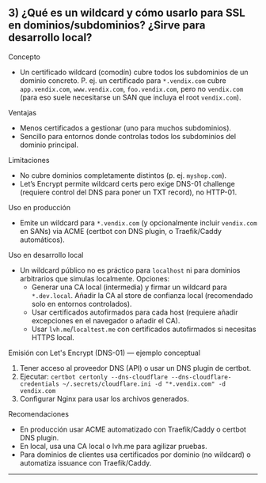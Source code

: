 ## 3) ¿Qué es un wildcard y cómo usarlo para SSL en dominios/subdominios? ¿Sirve para desarrollo local?

Concepto
- Un certificado wildcard (comodín) cubre todos los subdominios de un dominio concreto. P. ej. un certificado para `*.vendix.com` cubre `app.vendix.com`, `www.vendix.com`, `foo.vendix.com`, pero no `vendix.com` (para eso suele necesitarse un SAN que incluya el root `vendix.com`).

Ventajas
- Menos certificados a gestionar (uno para muchos subdominios).
- Sencillo para entornos donde controlas todos los subdominios del dominio principal.

Limitaciones
- No cubre dominios completamente distintos (p. ej. `myshop.com`).
- Let’s Encrypt permite wildcard certs pero exige DNS-01 challenge (requiere control del DNS para poner un TXT record), no HTTP-01.

Uso en producción
- Emite un wildcard para `*.vendix.com` (y opcionalmente incluir `vendix.com` en SANs) via ACME (certbot con DNS plugin, o Traefik/Caddy automáticos).

Uso en desarrollo local
- Un wildcard público no es práctico para `localhost` ni para dominios arbitrarios que simulas localmente. Opciones:
  - Generar una CA local (intermedia) y firmar un wildcard para `*.dev.local`. Añadir la CA al store de confianza local (recomendado solo en entornos controlados).
  - Usar certificados autofirmados para cada host (requiere añadir excepciones en el navegador o añadir el CA).
  - Usar `lvh.me`/`localtest.me` con certificados autofirmados si necesitas HTTPS local.

Emisión con Let's Encrypt (DNS-01) — ejemplo conceptual
1. Tener acceso al proveedor DNS (API) o usar un DNS plugin de certbot.
2. Ejecutar: `certbot certonly --dns-cloudflare --dns-cloudflare-credentials ~/.secrets/cloudflare.ini -d "*.vendix.com" -d vendix.com`
3. Configurar Nginx para usar los archivos generados.

Recomendaciones
- En producción usar ACME automatizado con Traefik/Caddy o certbot DNS plugin.
- En local, usa una CA local o lvh.me para agilizar pruebas.
- Para dominios de clientes usa certificados por dominio (no wildcard) o automatiza issuance con Traefik/Caddy.

---
